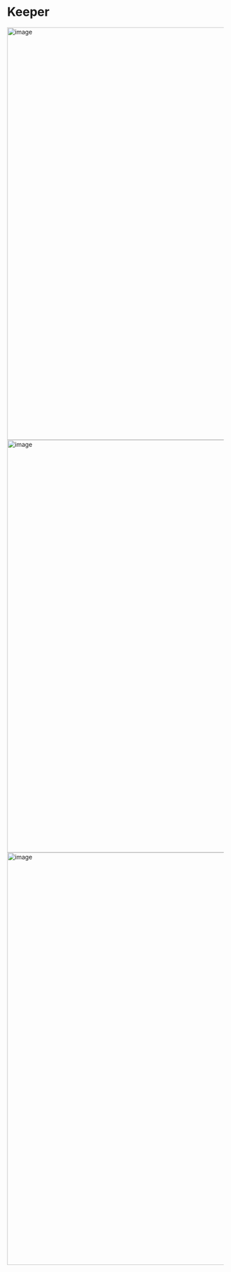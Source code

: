 # Keeper
<img width="960" alt="image" src="https://github.com/ritul222/Keeper/assets/99477771/b066c3aa-1302-4cf7-b7fc-36d0d46e880f">
<img width="960" alt="image" src="https://github.com/ritul222/Keeper/assets/99477771/1256ab84-1b8e-4882-9168-5317ea1b4917">
<img width="960" alt="image" src="https://github.com/ritul222/Keeper/assets/99477771/8f629078-e10c-4d05-87b6-d08cbce5c770">


